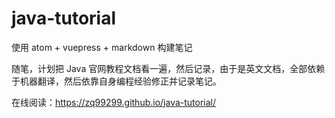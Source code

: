 # java-tutorial

使用 atom + vuepress + markdown 构建笔记

随笔，计划把 Java 官网教程文档看一遍，然后记录，由于是英文文档，全部依赖于机器翻译，然后依靠自身编程经验修正并记录笔记。

在线阅读：https://zq99299.github.io/java-tutorial/
